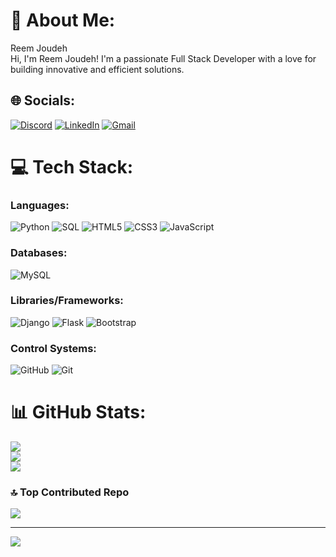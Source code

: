 # 💫 About Me:
Reem Joudeh <br>Hi, I'm Reem Joudeh! I'm a passionate Full Stack Developer with a love for building innovative and efficient solutions.


## 🌐 Socials:
[![Discord](https://img.shields.io/badge/Discord-%237289DA.svg?style=for-the-badge&logo=discord&logoColor=white)](https://discord.gg/joudehreem) [![LinkedIn](https://img.shields.io/badge/LinkedIn-%230077B5.svg?style=for-the-badge&logo=linkedin&logoColor=white)](https://linkedin.com/in/joudehreem) [![Gmail](https://img.shields.io/badge/Gmail-D14836?style=for-the-badge&logo=gmail&logoColor=white)](mailto:joudehreem@gmail.com)

# 💻 Tech Stack:
### Languages:
![Python](https://img.shields.io/badge/python-3670A0?style=for-the-badge&logo=python&logoColor=ffdd54) ![SQL](https://img.shields.io/badge/sql-4479A1?style=for-the-badge&logo=mysql&logoColor=white) ![HTML5](https://img.shields.io/badge/html5-%23E34F26.svg?style=for-the-badge&logo=html5&logoColor=white) ![CSS3](https://img.shields.io/badge/css3-%231572B6.svg?style=for-the-badge&logo=css3&logoColor=white) ![JavaScript](https://img.shields.io/badge/javascript-%23323330.svg?style=for-the-badge&logo=javascript&logoColor=%23F7DF1E)

### Databases:
![MySQL](https://img.shields.io/badge/mysql-4479A1.svg?style=for-the-badge&logo=mysql&logoColor=white)

### Libraries/Frameworks:
![Django](https://img.shields.io/badge/django-%23092E20.svg?style=for-the-badge&logo=django&logoColor=white) ![Flask](https://img.shields.io/badge/flask-%23000000.svg?style=for-the-badge&logo=flask&logoColor=white) ![Bootstrap](https://img.shields.io/badge/bootstrap-%238511FA.svg?style=for-the-badge&logo=bootstrap&logoColor=white)

### Control Systems:
![GitHub](https://img.shields.io/badge/github-%23000000.svg?style=for-the-badge&logo=github&logoColor=white) ![Git](https://img.shields.io/badge/git-%23F05033.svg?style=for-the-badge&logo=git&logoColor=white)

# 📊 GitHub Stats:
![](https://github-readme-stats.vercel.app/api/top-langs/?username=joudehreem&theme=material-palenight&hide_border=false&include_all_commits=true&count_private=true&layout=compact)<br/>
![](https://github-readme-stats.vercel.app/api?username=joudehreem&theme=material-palenight&hide_border=false&include_all_commits=true&count_private=true)<br/>
![](https://github-readme-streak-stats.herokuapp.com/?user=joudehreem&theme=material-palenight&hide_border=false)<br/>

### 🔝 Top Contributed Repo
![](https://github-contributor-stats.vercel.app/api?username=joudehreem&limit=5&theme=material-palenight&combine_all_yearly_contributions=true)

---
[![](https://visitcount.itsvg.in/api?id=joudehreem&icon=2&color=6)](https://visitcount.itsvg.in)

<!-- Proudly created with GPRM ( https://gprm.itsvg.in ) -->
